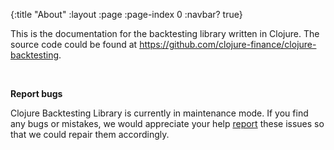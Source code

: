 {:title "About"
 :layout :page
 :page-index 0
 :navbar? true}

This is the documentation for the backtesting library written in Clojure. The source code could be found at <https://github.com/clojure-finance/clojure-backtesting>.

<br>

**Report bugs**

Clojure Backtesting Library is currently in maintenance mode. If you find any bugs or mistakes, we would appreciate your help [report](https://github.com/clojure-finance/clojure-backtesting/issues) these issues so that we could repair them accordingly.